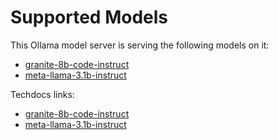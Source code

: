 # Supported Models

This Ollama model server is serving the following models on it:

 - [granite-8b-code-instruct](https://huggingface.co/ibm-granite/granite-8b-code-instruct)
 - [meta-llama-3.1b-instruct](https://huggingface.co/meta-llama/Meta-Llama-3.1-8B-Instruct)

Techdocs links:

 - [granite-8b-code-instruct](https://huggingface.co/ibm-granite/granite-8b-code-instruct)
 - [meta-llama-3.1b-instruct](https://huggingface.co/meta-llama/Meta-Llama-3.1-8B-Instruct)